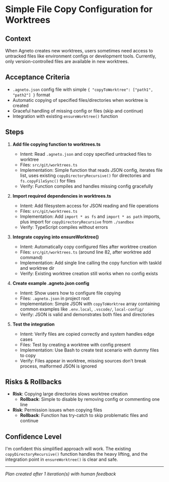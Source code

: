 # Simple File Copy Configuration for Worktrees

## Context
When Agneto creates new worktrees, users sometimes need access to untracked files like environment configs or development tools. Currently, only version-controlled files are available in new worktrees.

## Acceptance Criteria
- `.agneto.json` config file with simple `{ "copyToWorktree": ["path1", "path2"] }` format
- Automatic copying of specified files/directories when worktree is created
- Graceful handling of missing config or files (skip and continue)
- Integration with existing `ensureWorktree()` function

## Steps

1. **Add file copying function to worktrees.ts**
   - Intent: Read `.agneto.json` and copy specified untracked files to worktree
   - Files: `src/git/worktrees.ts` 
   - Implementation: Simple function that reads JSON config, iterates file list, uses existing `copyDirectoryRecursive()` for directories and `fs.copyFileSync()` for files
   - Verify: Function compiles and handles missing config gracefully

2. **Import required dependencies in worktrees.ts**
   - Intent: Add filesystem access for JSON reading and file operations
   - Files: `src/git/worktrees.ts`
   - Implementation: Add `import * as fs` and `import * as path` imports, plus import for `copyDirectoryRecursive` from `./sandbox`
   - Verify: TypeScript compiles without errors

3. **Integrate copying into ensureWorktree()**
   - Intent: Automatically copy configured files after worktree creation
   - Files: `src/git/worktrees.ts` (around line 82, after worktree add command)
   - Implementation: Add single line calling the copy function with taskId and worktree dir
   - Verify: Existing worktree creation still works when no config exists

4. **Create example .agneto.json config**
   - Intent: Show users how to configure file copying 
   - Files: `.agneto.json` in project root
   - Implementation: Simple JSON with `copyToWorktree` array containing common examples like `.env.local`, `.vscode/`, `local-config/`
   - Verify: JSON is valid and demonstrates both files and directories

5. **Test the integration**
   - Intent: Verify files are copied correctly and system handles edge cases
   - Files: Test by creating a worktree with config present
   - Implementation: Use Bash to create test scenario with dummy files to copy
   - Verify: Files appear in worktree, missing sources don't break process, malformed JSON is ignored

## Risks & Rollbacks
- **Risk**: Copying large directories slows worktree creation
  - **Rollback**: Simple to disable by removing config or commenting one line
- **Risk**: Permission issues when copying files
  - **Rollback**: Function has try-catch to skip problematic files and continue

## Confidence Level
I'm confident this simplified approach will work. The existing `copyDirectoryRecursive()` function handles the heavy lifting, and the integration point in `ensureWorktree()` is clear and safe.

---
_Plan created after 1 iteration(s) with human feedback_
